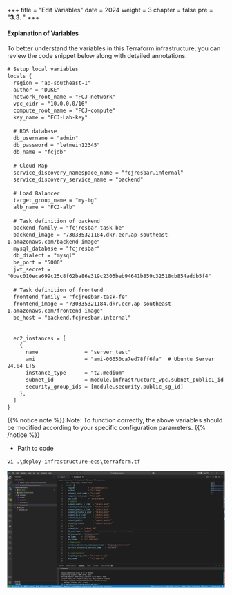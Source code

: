 +++
title = "Edit Variables"
date = 2024
weight = 3
chapter = false
pre = "<b>3.3. </b>"
+++

#### Explanation of Variables

To better understand the variables in this Terraform infrastructure, you can review the code snippet below along with detailed annotations.

```
# Setup local variables
locals {
  region = "ap-southeast-1"
  author = "DUKE"
  network_root_name = "FCJ-network"
  vpc_cidr = "10.0.0.0/16"
  compute_root_name = "FCJ-compute"
  key_name = "FCJ-Lab-key"

  # RDS database
  db_username = "admin"
  db_password = "letmein12345"
  db_name = "fcjdb"

  # Cloud Map
  service_discovery_namespace_name = "fcjresbar.internal"
  service_discovery_service_name = "backend"

  # Load Balancer
  target_group_name = "my-tg"
  alb_name = "FCJ-alb"

  # Task definition of backend
  backend_family = "fcjresbar-task-be"
  backend_image = "730335321184.dkr.ecr.ap-southeast-1.amazonaws.com/backend-image"
  mysql_database = "fcjresbar"
  db_dialect = "mysql"
  be_port = "5000"
  jwt_secret = "0bac010eca699c25c8f62ba86e319c2305beb94641b859c32518cb854addb5f4"

  # Task definition of frontend
  frontend_family = "fcjresbar-task-fe"
  frontend_image = "730335321184.dkr.ecr.ap-southeast-1.amazonaws.com/frontend-image"
  be_host = "backend.fcjresbar.internal"


  ec2_instances = [
    {
      name               = "server_test"
      ami                = "ami-06650ca7ed78ff6fa"  # Ubuntu Server 24.04 LTS
      instance_type      = "t2.medium"
      subnet_id          = module.infrastructure_vpc.subnet_public1_id
      security_group_ids = [module.security.public_sg_id]
    },
  ]
}

```

{{% notice note %}}
Note: To function correctly, the above variables should be modified according to your specific configuration parameters.
{{% /notice %}}

- Path to code

```
vi .\deploy-infrastructure-ecs\terraform.tf
```

![image](/images/3-terraform/3.3.1.png)
